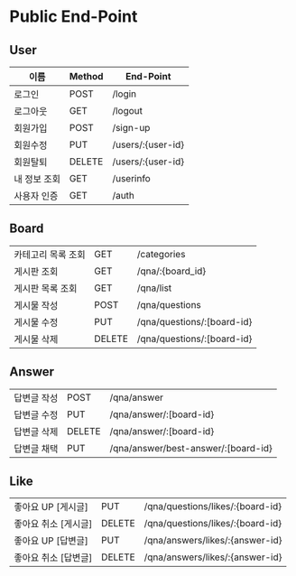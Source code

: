# Public End-Point

## User

| 이름      | Method | End-Point         |
| ------- | ------ | ----------------- |
| 로그인     | POST   | /login            |
| 로그아웃    | GET    | /logout           |
| 회원가입    | POST   | /sign-up          |
| 회원수정    | PUT    | /users/:{user-id} |
| 회원탈퇴    | DELETE | /users/:{user-id} |
| 내 정보 조회 | GET    | /userinfo         |
| 사용자 인증  | GET    | /auth             |

## Board

|            |        |                             |
| ---------- | ------ | --------------------------- |
| 카테고리 목록 조회 | GET    | /categories                 |
| 게시판 조회     | GET    | /qna/:{board\_id}           |
| 게시판 목록 조회  | GET    | /qna/list                   |
| 게시물 작성     | POST   | /qna/questions              |
| 게시물 수정     | PUT    | /qna/questions/:\[board-id} |
| 게시물 삭제     | DELETE | /qna/questions/:\[board-id} |

## Answer

|        |        |                                      |
| ------ | ------ | ------------------------------------ |
| 답변글 작성 | POST   | /qna/answer                          |
| 답변글 수정 | PUT    | /qna/answer/:\[board-id}             |
| 답변글 삭제 | DELETE | /qna/answer/:\[board-id}             |
| 답변글 채택 | PUT    | /qna/answer/best-answer/:\[board-id} |

## Like

|               |        |                                  |
| ------------- | ------ | -------------------------------- |
| 좋아요 UP \[게시글] | PUT    | /qna/questions/likes/:{board-id} |
| 좋아요 취소 \[게시글] | DELETE | /qna/questions/likes/:{board-id} |
| 좋아요 UP \[답변글] | PUT    | /qna/answers/likes/:{answer-id}  |
| 좋아요 취소 \[답변글] | DELETE | /qna/answers/likes/:{answer-id}  |
